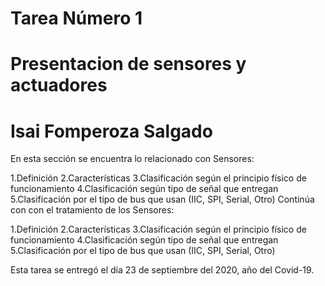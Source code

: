 # Tarea Número 1
# Presentacion de sensores y actuadores
# Isai Fomperoza Salgado
En esta sección se encuentra lo relacionado con Sensores:

1.Definición
2.Características
3.Clasificación según el principio físico de funcionamiento
4.Clasificación según tipo de señal que entregan
5.Clasificación por el tipo de bus que usan (IIC, SPI, Serial, Otro)
Continúa con con el tratamiento de los Sensores:

1.Definición
2.Características
3.Clasificación según el principio físico de funcionamiento
4.Clasificación según tipo de señal que entregan
5.Clasificación por el tipo de bus que usan (IIC, SPI, Serial, Otro)

Esta tarea se entregó el día 23 de septiembre del 2020, año del Covid-19.

